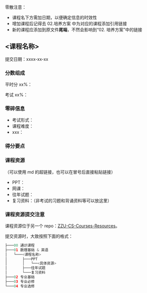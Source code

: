 零散注意：

- 课程名下方需加日期，以便确定信息的时效性
- 增加课程后记得去 02.培养方案 中为对应的课程添加引用链接
- 新的课程应添加到原文件**尾端**，不然会影响到“02. 培养方案”中的链接

## <课程名称>

提交日期：xxxx-xx-xx

### 分数组成

平时分 xx%：

考试 xx%：

### 零碎信息

- 考试形式：
- 课程难度：
- xxx：

### 得分要点

### 课程资源

（可以使用 md 的超链接，也可以在冒号后直接粘贴链接）

- PPT：
- 网课：
- 往年试题：
- 复习资料：（非考试的习题和背诵资料等可以放这里）

### 课程资源提交注意

课程资源位于另一个 repo：[ZZU-CS-Courses-Resources](https://github.com/yzbaaa/ZZU-CS-Courses-Resources)。

提交资源时，大致按照下面的格式：

```python
├───00 通识课程
├───01 数理基础 & 英语
│   └───<课程名称>
│       ├───PPT
│       │   └──<具体资源>
│       ├───往年试题
│       └───复习资料
├───02 专业基础
├───03 专业必修
└───04 专业选修
```
